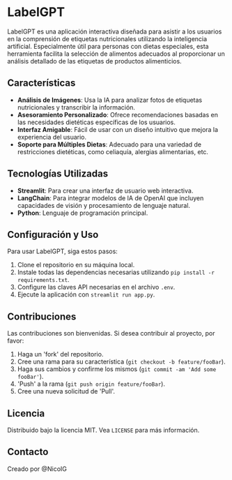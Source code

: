 # LabelGPT

LabelGPT es una aplicación interactiva diseñada para asistir a los usuarios en la comprensión de etiquetas nutricionales utilizando la inteligencia artificial. Especialmente útil para personas con dietas especiales, esta herramienta facilita la selección de alimentos adecuados al proporcionar un análisis detallado de las etiquetas de productos alimenticios.

## Características

- **Análisis de Imágenes**: Usa la IA para analizar fotos de etiquetas nutricionales y transcribir la información.
- **Asesoramiento Personalizado**: Ofrece recomendaciones basadas en las necesidades dietéticas específicas de los usuarios.
- **Interfaz Amigable**: Fácil de usar con un diseño intuitivo que mejora la experiencia del usuario.
- **Soporte para Múltiples Dietas**: Adecuado para una variedad de restricciones dietéticas, como celiaquía, alergias alimentarias, etc.

## Tecnologías Utilizadas

- **Streamlit**: Para crear una interfaz de usuario web interactiva.
- **LangChain**: Para integrar modelos de IA de OpenAI que incluyen capacidades de visión y procesamiento de lenguaje natural.
- **Python**: Lenguaje de programación principal.

## Configuración y Uso

Para usar LabelGPT, siga estos pasos:

1. Clone el repositorio en su máquina local.
2. Instale todas las dependencias necesarias utilizando `pip install -r requirements.txt`.
3. Configure las claves API necesarias en el archivo `.env`.
4. Ejecute la aplicación con `streamlit run app.py`.

## Contribuciones

Las contribuciones son bienvenidas. Si desea contribuir al proyecto, por favor:

1. Haga un 'fork' del repositorio.
2. Cree una rama para su característica (`git checkout -b feature/fooBar`).
3. Haga sus cambios y confirme los mismos (`git commit -am 'Add some fooBar'`).
4. 'Push' a la rama (`git push origin feature/fooBar`).
5. Cree una nueva solicitud de 'Pull'.

## Licencia

Distribuido bajo la licencia MIT. Vea `LICENSE` para más información.

## Contacto
Creado por @NicoIG